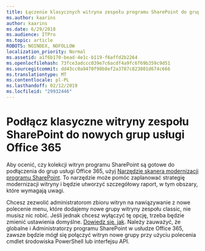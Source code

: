 ```yaml
---
title: Łączenie klasycznych witryna zespołu programu SharePoint do grupy
ms.author: kaarins
author: kaarins
ms.date: 6/29/2018
ms.audience: ITPro
ms.topic: article
ROBOTS: NOINDEX, NOFOLLOW
localization_priority: Normal
ms.assetid: a1f6b170-bead-4e1c-b119-f6affd2b2264
ms.openlocfilehash: 73fce3adccc039e7c6acdf4a9fc6f69b359c9d51
ms.sourcegitcommit: dd43cc0a9470f98b8ef2a3787c823801d674c666
ms.translationtype: MT
ms.contentlocale: pl-PL
ms.lasthandoff: 02/12/2019
ms.locfileid: "29932446"
---
```

# <a name="connect-classic-sharepoint-team-sites-to-new-office-365-groups"></a>Podłącz klasyczne witryny zespołu SharePoint do nowych grup usługi Office 365

Aby ocenić, czy kolekcji witryn programu SharePoint są gotowe do podłączenia do grup usługi Office 365, użyj [Narzędzie skanera modernizacji programu SharePoint](https://go.microsoft.com/fwlink/?linkid=873066). To narzędzie może pomóc zaplanować strategię modernizacji witryny i będzie utworzyć szczegółowy raport, w tym obszary, które wymagają uwagi.
  
Chcesz zezwolić administratorom zbioru witryn na nawiązywanie z nowe polecenie menu, które dodajemy nowe grupy witryny zespołu classic, nie musisz nic robić. Jeśli jednak chcesz wyłączyć tę opcję, trzeba będzie zmienić ustawienia domyślne. [Dowiedz się, jak](https://go.microsoft.com/fwlink/?linkid=2004316). Należy zauważyć, że globalne i Administratorzy programu SharePoint w usłudze Office 365, zawsze będzie mógł się połączyć witryn nowe grupy przy użyciu polecenia cmdlet środowiska PowerShell lub interfejsu API.
  

